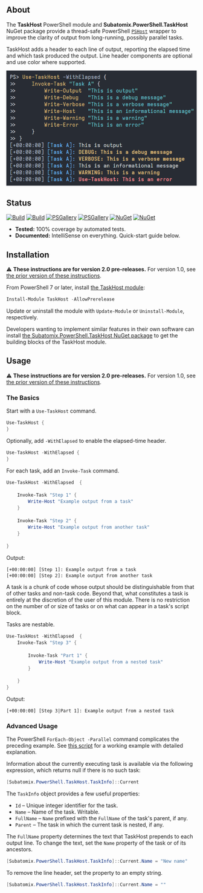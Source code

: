 ## About

The **TaskHost** PowerShell module and **Subatomix.PowerShell.TaskHost** NuGet
package provide a thread-safe PowerShell
[`PSHost`](https://learn.microsoft.com/en-us/dotnet/api/system.management.automation.host.pshost)
wrapper to improve the clarity of output from long-running, possibly parallel
tasks.

TaskHost adds a header to each line of output, reporting the elapsed time and
which task produced the output.  Line header components are optional and use
color where supported.
 
![Example output](https://raw.githubusercontent.com/sharpjs/Subatomix.PowerShell.TaskHost/main/misc/example.png)

## Status

[![Build](https://github.com/sharpjs/Subatomix.PowerShell.TaskHost/workflows/Build/badge.svg)](https://github.com/sharpjs/Subatomix.PowerShell.TaskHost/actions)
[![Build](https://img.shields.io/badge/coverage-100%25-brightgreen.svg)](https://github.com/sharpjs/Subatomix.PowerShell.TaskHost/actions)
[![PSGallery](https://img.shields.io/powershellgallery/v/TaskHost.svg)](https://www.powershellgallery.com/packages/TaskHost)
[![PSGallery](https://img.shields.io/powershellgallery/dt/TaskHost.svg)](https://www.powershellgallery.com/packages/TaskHost)
[![NuGet](https://img.shields.io/nuget/v/Subatomix.PowerShell.TaskHost.svg)](https://www.nuget.org/packages/Subatomix.PowerShell.TaskHost)
[![NuGet](https://img.shields.io/nuget/dt/Subatomix.PowerShell.TaskHost.svg)](https://www.nuget.org/packages/Subatomix.PowerShell.TaskHost)

- **Tested:**      100% coverage by automated tests.
- **Documented:**  IntelliSense on everything.  Quick-start guide below.

## Installation

⚠ **These instructions are for version 2.0 pre-releases.**  For version 1.0, see
[the prior version of these instructions](https://github.com/sharpjs/Subatomix.PowerShell.TaskHost/blob/release/1.0.0/README.md).

From PowerShell 7 or later, install [the TaskHost module](https://www.powershellgallery.com/packages/TaskHost):

```ps1
Install-Module TaskHost -AllowPrerelease
```

Update or uninstall the module with `Update-Module` or `Uninstall-Module`,
respectively.

Developers wanting to implement similar features in their own software can install
[the Subatomix.PowerShell.TaskHost NuGet package](https://www.nuget.org/packages/Subatomix.PowerShell.TaskHost)
to get the building blocks of the TaskHost module.

## Usage

⚠ **These instructions are for version 2.0 pre-releases.**  For version 1.0, see
[the prior version of these instructions](https://github.com/sharpjs/Subatomix.PowerShell.TaskHost/blob/release/1.0.0/README.md).

### The Basics

Start with a `Use-TaskHost` command.

```ps1
Use-TaskHost {
}
```

Optionally, add `-WithElapsed` to enable the elapsed-time header.

```ps1
Use-TaskHost -WithElapsed {
}
```

For each task, add an `Invoke-Task` command.

```ps1
Use-TaskHost -WithElapsed  {

    Invoke-Task "Step 1" {
        Write-Host "Example output from a task"
    }

    Invoke-Task "Step 2" {
        Write-Host "Example output from another task"
    }

}
```

Output:

```
[+00:00:00] [Step 1]: Example output from a task
[+00:00:00] [Step 2]: Example output from another task
```

A task is a chunk of code whose output should be distinguishable from that of
other tasks and non-task code.  Beyond that, what constitutes a task is
entirely at the discretion of the user of this module.  There is no restriction
on the number of or size of tasks or on what can appear in a task's script
block.

Tasks are nestable.

```ps1
Use-TaskHost -WithElapsed  {
    Invoke-Task "Step 3" {

        Invoke-Task "Part 1" {
            Write-Host "Example output from a nested task"
        }

    }
}
```

Output:

```
[+00:00:00] [Step 3|Part 1]: Example output from a nested task
```

### Advanced Usage

The PowerShell `ForEach-Object -Parallel` command complicates the preceding
example. See
[this script](https://github.com/sharpjs/Subatomix.PowerShell.TaskHost/blob/main/Subatomix.PowerShell.TaskHost.Module/Test-TaskHost.ps1)
for a working example with detailed explanation.

Information about the currently executing task is available via the following
expression, which returns null if there is no such task:

```ps1
[Subatomix.PowerShell.TaskHost.TaskInfo]::Current
```

The `TaskInfo` object provides a few useful properties:

- `Id`       – Unique integer identifier for the task.
- `Name`     – Name of the task.  Writable.
- `FullName` – `Name` prefixed with the `FullName` of the task's parent, if any.
- `Parent`   – The task in which the current task is nested, if any.

The `FullName` property determines the text that TaskHost prepends to each
output line.  To change the text, set the `Name` property of the task or of its
ancestors.

```ps1
[Subatomix.PowerShell.TaskHost.TaskInfo]::Current.Name = "New name"
```

To remove the line header, set the property to an empty string.

```ps1
[Subatomix.PowerShell.TaskHost.TaskInfo]::Current.Name = ""
```

<!--
  Copyright 2023 Subatomix Research Inc.
  SPDX-License-Identifier: ISC
-->

